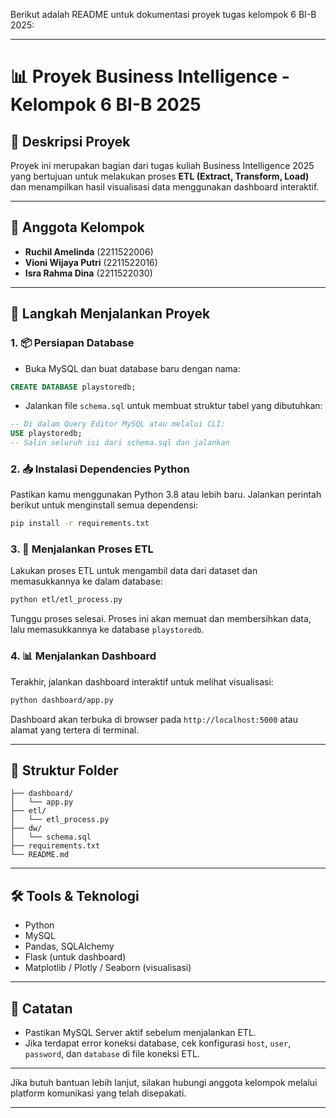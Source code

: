 Berikut adalah README untuk dokumentasi proyek tugas kelompok 6 BI-B 2025:

---

# 📊 Proyek Business Intelligence - Kelompok 6 BI-B 2025

## 📁 Deskripsi Proyek

Proyek ini merupakan bagian dari tugas kuliah Business Intelligence 2025 yang bertujuan untuk melakukan proses **ETL (Extract, Transform, Load)** dan menampilkan hasil visualisasi data menggunakan dashboard interaktif.

---

## 👥 Anggota Kelompok

* **Ruchil Amelinda** (2211522006)
* **Vioni Wijaya Putri** (2211522016)
* **Isra Rahma Dina** (2211522030)

---

## 🚀 Langkah Menjalankan Proyek

### 1. 📦 Persiapan Database

* Buka MySQL dan buat database baru dengan nama:

```sql
CREATE DATABASE playstoredb;
```

* Jalankan file `schema.sql` untuk membuat struktur tabel yang dibutuhkan:

```sql
-- Di dalam Query Editor MySQL atau melalui CLI:
USE playstoredb;
-- Salin seluruh isi dari schema.sql dan jalankan
```

### 2. 📥 Instalasi Dependencies Python

Pastikan kamu menggunakan Python 3.8 atau lebih baru. Jalankan perintah berikut untuk menginstall semua dependensi:

```bash
pip install -r requirements.txt
```

### 3. 🔄 Menjalankan Proses ETL

Lakukan proses ETL untuk mengambil data dari dataset dan memasukkannya ke dalam database:

```bash
python etl/etl_process.py
```

Tunggu proses selesai. Proses ini akan memuat dan membersihkan data, lalu memasukkannya ke database `playstoredb`.

### 4. 📊 Menjalankan Dashboard

Terakhir, jalankan dashboard interaktif untuk melihat visualisasi:

```bash
python dashboard/app.py
```

Dashboard akan terbuka di browser pada `http://localhost:5000` atau alamat yang tertera di terminal.

---

## 📎 Struktur Folder

```
├── dashboard/
│   └── app.py
├── etl/
│   └── etl_process.py
├── dw/
│   └── schema.sql
├── requirements.txt
└── README.md
```

---

## 🛠 Tools & Teknologi

* Python
* MySQL
* Pandas, SQLAlchemy
* Flask (untuk dashboard)
* Matplotlib / Plotly / Seaborn (visualisasi)

---

## 📌 Catatan

* Pastikan MySQL Server aktif sebelum menjalankan ETL.
* Jika terdapat error koneksi database, cek konfigurasi `host`, `user`, `password`, dan `database` di file koneksi ETL.

---

Jika butuh bantuan lebih lanjut, silakan hubungi anggota kelompok melalui platform komunikasi yang telah disepakati.

---

